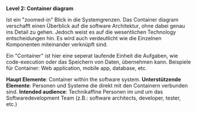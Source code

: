 **Level 2: Container diagram**

Ist ein "zoomed-in" Blick in die Systemgrenzen.
Das Container diagram verschafft einen Überblick auf die software Architektur, ohne dabei genau ins Detail zu gehen. Jedoch weist es auf die wesentlichen Technology entscheidungen hin.
Es wird auch verdeutlicht wie die Einzelnen Komponenten miteinander verknüpft sind.


Ein "Container" ist hier eine seperat laufende Einheit die Aufgaben, wie code-execution oder das Speichern von Daten, übernehmen kann.
Beispiele für Container: Web application, mobile app, database, etc.

**Haupt Elemente**: Container within the software system.
**Unterstützende Elemente**: Personen und Systeme die direkt mit den Containern verbunden sind.
**Intended audience**: Technikaffine Personen im und um das Softwaredevelopment Team (z.B.: software architects, developer, tester, etc.)
